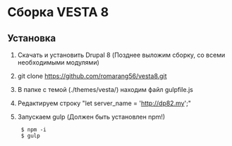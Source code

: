 Сборка VESTA 8
=============================

Установка
------------

1. Скачать и установить Drupal 8 (Позднее выложим сборку, со всеми необходимыми модулями)
2. git clone https://github.com/romarang56/vesta8.git
3. В папке с темой (./themes/vesta/) находим файл gulpfile.js
4. Редактируем строку  "let server_name = 'http://dp82.my';"
5. Запускаем gulp (Должен быть установлен npm!)

        $ npm -i 
        $ gulp 

